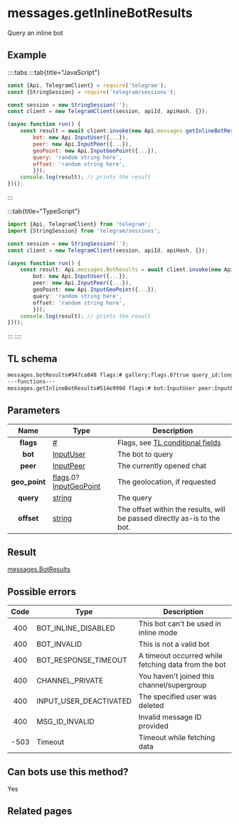 # messages.getInlineBotResults

Query an inline bot

## Example

::::tabs
:::tab{title="JavaScript"}

```js
const {Api, TelegramClient} = require('telegram');
const {StringSession} = require('telegram/sessions');

const session = new StringSession('');
const client = new TelegramClient(session, apiId, apiHash, {});

(async function run() {
    const result = await client.invoke(new Api.messages.getInlineBotResults({
		bot: new Api.InputUser({...}),
		peer: new Api.InputPeer({...}),
		geoPoint: new Api.InputGeoPoint({...}),
		query: 'random string here',
		offset: 'random string here',
		}));
    console.log(result); // prints the result
})();
```

:::

:::tab{title="TypeScript"}

```ts
import {Api, TelegramClient} from 'telegram';
import {StringSession} from 'telegram/sessions';

const session = new StringSession('');
const client = new TelegramClient(session, apiId, apiHash, {});

(async function run() {
    const result: Api.messages.BotResults = await client.invoke(new Api.messages.getInlineBotResults({
		bot: new Api.InputUser({...}),
		peer: new Api.InputPeer({...}),
		geoPoint: new Api.InputGeoPoint({...}),
		query: 'random string here',
		offset: 'random string here',
		}));
    console.log(result); // prints the result
})();
```

:::
::::

## TL schema

```txt
messages.botResults#947ca848 flags:# gallery:flags.0?true query_id:long next_offset:flags.1?string switch_pm:flags.2?InlineBotSwitchPM results:Vector<BotInlineResult> cache_time:int users:Vector<User> = messages.BotResults;
---functions---
messages.getInlineBotResults#514e999d flags:# bot:InputUser peer:InputPeer geo_point:flags.0?InputGeoPoint query:string offset:string = messages.BotResults;
```

## Parameters

|     Name      | Type                                                                                                                                         | Description                                                                                             |
| :-----------: | -------------------------------------------------------------------------------------------------------------------------------------------- | ------------------------------------------------------------------------------------------------------- |
|   **flags**   | [#](https://core.telegram.org/type/%23)                                                                                                      | Flags, see [TL conditional fields](https://core.telegram.org/mtproto/TL-combinators#conditional-fields) |
|    **bot**    | [InputUser](https://core.telegram.org/type/InputUser)                                                                                        | The bot to query                                                                                        |
|   **peer**    | [InputPeer](https://core.telegram.org/type/InputPeer)                                                                                        | The currently opened chat                                                                               |
| **geo_point** | [flags](https://core.telegram.org/mtproto/TL-combinators#conditional-fields).0?[InputGeoPoint](https://core.telegram.org/type/InputGeoPoint) | The geolocation, if requested                                                                           |
|   **query**   | [string](https://core.telegram.org/type/string)                                                                                              | The query                                                                                               |
|  **offset**   | [string](https://core.telegram.org/type/string)                                                                                              | The offset within the results, will be passed directly as-is to the bot.                                |

## Result

[messages.BotResults](https://core.telegram.org/type/messages.BotResults)

## Possible errors

| Code | Type                   | Description                                         |
| :--: | ---------------------- | --------------------------------------------------- |
| 400  | BOT_INLINE_DISABLED    | This bot can't be used in inline mode               |
| 400  | BOT_INVALID            | This is not a valid bot                             |
| 400  | BOT_RESPONSE_TIMEOUT   | A timeout occurred while fetching data from the bot |
| 400  | CHANNEL_PRIVATE        | You haven't joined this channel/supergroup          |
| 400  | INPUT_USER_DEACTIVATED | The specified user was deleted                      |
| 400  | MSG_ID_INVALID         | Invalid message ID provided                         |
| -503 | Timeout                | Timeout while fetching data                         |

## Can bots use this method?

Yes

## Related pages

